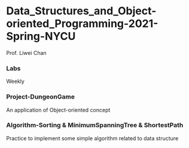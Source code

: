 # Data_Structures_and_Object-oriented_Programming-2021-Spring-NYCU
Prof. Liwei Chan
### Labs
Weekly
### Project-DungeonGame
An application of Object-oriented concept
### Algorithm-Sorting & MinimumSpanningTree & ShortestPath
Practice to implement some simple algorithm related to data structure
